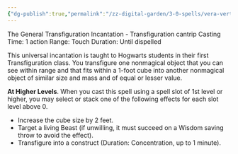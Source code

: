```yaml
---
{"dg-publish":true,"permalink":"/zz-digital-garden/3-0-spells/vera-verto/"}
---
```


The General Transfiguration Incantation - Transfiguration cantrip
Casting Time: 1 action
Range: Touch
Duration: Until dispelled

This universal incantation is taught to Hogwarts students in their first Transfiguration class. You transfigure one nonmagical object that you can see within range and that fits within a 1-foot cube into another nonmagical object of similar size and mass and of equal or lesser value.

**At Higher Levels**. When you cast this spell using a spell slot of 1st level or higher, you may select or stack one of the following effects for each slot level above 0.

- Increase the cube size by 2 feet.
- Target a living Beast (if unwilling, it must succeed on a Wisdom saving throw to avoid the effect).
- Transfigure into a construct (Duration: Concentration, up to 1 minute).